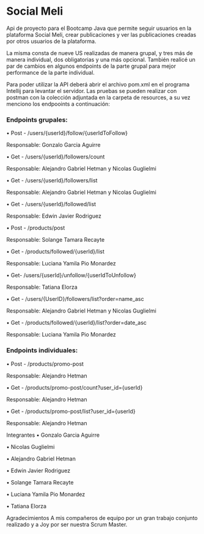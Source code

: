 <h1>Social Meli</h1>
Api de proyecto para el Bootcamp Java que permite seguir usuarios en la plataforma Social Meli, crear publicaciones y ver las publicaciones creadas por otros usuarios de la plataforma.

La misma consta de nueve US realizadas de manera grupal, y tres más de manera individual, dos obligatorias y una más opcional. También realicé un par de cambios en algunos endpoints de la parte grupal para mejor performance de la parte individual.

Para poder utilizar la API deberá abrir el archivo pom.xml en el programa Intellij para levantar el servidor. Las pruebas se pueden realizar con postman con la colección adjuntada en la carpeta de resources, a su vez menciono los endpooints a continuación:

<h3>Endpoints grupales:</h3>
• Post - /users/{userId}/follow/{userIdToFollow}

Responsable: Gonzalo Garcia Aguirre

• Get - /users/{userId}/followers/count

Responsable: Alejandro Gabriel Hetman y Nicolas Guglielmi

• Get - /users/{userId}/followers/list

Responsable: Alejandro Gabriel Hetman y Nicolas Guglielmi

• Get - /users/{userId}/followed/list

Responsable: Edwin Javier Rodriguez

• Post - /products/post

Responsable: Solange Tamara Recayte

• Get - /products/followed/{userId}/list

Responsable: Luciana Yamila Pio Monardez

• Get- /users/{userId}/unfollow/{userIdToUnfollow}

Responsable: Tatiana Elorza

• Get - /users/{UserID}/followers/list?order=name_asc

Responsable: Alejandro Gabriel Hetman y Nicolas Guglielmi

• Get - /products/followed/{userId}/list?order=date_asc

Responsable: Luciana Yamila Pio Monardez

<h3>Endpoints individuales:</h3>
• Post - /products/promo-post

Responsable: Alejandro Hetman

• Get - /products/promo-post/count?user_id={userId}

Responsable: Alejandro Hetman

• Get - /products/promo-post/list?user_id={userId}

Responsable: Alejandro Hetman

Integrantes
• Gonzalo Garcia Aguirre

• Nicolas Guglielmi

• Alejandro Gabriel Hetman

• Edwin Javier Rodriguez

• Solange Tamara Recayte

• Luciana Yamila Pio Monardez

• Tatiana Elorza

Agradecimientos
A mis compañeros de equipo por un gran trabajo conjunto realizado y a Joy por ser nuestra Scrum Master.
